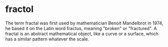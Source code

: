 # fractol
The term fractal was first used by mathematician Benoit Mandelbrot in 1974, he based it on the Latin word fractus, meaning "broken" or "fractured". A fractal is an abstract mathematical object, like a curve or a surface, which has a similar pattern whatever the scale.
